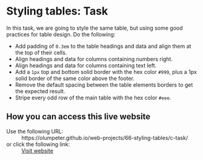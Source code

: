 # Styling tables: Task

In this task, we are going to style the same table, but using some good practices for table design. Do the following:
    
- Add padding of <code>0.3em</code> to the table headings and data and align them at the top of their cells.
- Align headings and data for columns containing numbers right.
- Align headings and data for columns containing text left.
- Add a <code>1px</code> top and bottom solid border with the hex color <code>#999</code>, plus a 1px solid border of the same color above the footer.
- Remove the default spacing between the table elements borders to get the expected result.
- Stripe every odd row of the main table with the hex color <code>#eee</code>.

## How you can access this live website

<dl>
  Use the following URL:
  <dd>
    https://olumpeter.github.io/web-projects/66-styling-tables/c-task/
  </dd>
  or click the following link:
  <dd>
    <a href="https://olumpeter.github.io/web-projects/66-styling-tables/c-task/">Visit website</a>
  </dd>
</dl>
